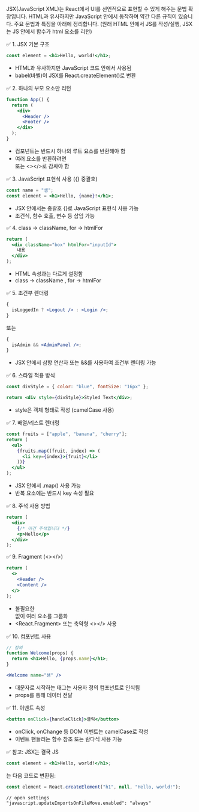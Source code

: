 JSX(JavaScript XML)는 React에서 UI를 선언적으로 표현할 수 있게 해주는 문법 확장입니다. HTML과 유사하지만 JavaScript 안에서 동작하며 약간 다른 규칙이 있습니다. 주요 문법과 특징을 아래에 정리합니다.
(원래 HTML 안에서 JS를 작성/실행, JSX는 JS 안에서 함수가 html 요소를 리턴)

✅ 1. JSX 기본 구조

```jsx
const element = <h1>Hello, world!</h1>;
```

- HTML과 유사하지만 JavaScript 코드 안에서 사용됨
- babel(바벨)이 JSX를 React.createElement()로 변환

✅ 2. 하나의 부모 요소만 리턴

```jsx
function App() {
  return (
    <div>
      <Header />
      <Footer />
    </div>
  );
}
```

- 컴포넌트는 반드시 하나의 루트 요소를 반환해야 함
- 여러 요소를 반환하려면 <div> 또는 <></>로 감싸야 함

✅ 3. JavaScript 표현식 사용 ({} 중괄호)

```jsx
const name = "샘";
const element = <h1>Hello, {name}!</h1>;
```

- JSX 안에서는 중괄호 {}로 JavaScript 표현식 사용 가능
- 조건식, 함수 호출, 변수 등 삽입 가능

✅ 4. class → className, for → htmlFor

```jsx
return (
  <div className="box" htmlFor="inputId">
    내용
  </div>
);
```

- HTML 속성과는 다르게 설정함
- class → className , for → htmlFor

✅ 5. 조건부 렌더링

```jsx
{
  isLoggedIn ? <Logout /> : <Login />;
}
```

또는

```jsx
{
  isAdmin && <AdminPanel />;
}
```

- JSX 안에서 삼항 연산자 또는 &&를 사용하여 조건부 렌더링 가능

✅ 6. 스타일 적용 방식

```jsx
const divStyle = { color: "blue", fontSize: "16px" };

return <div style={divStyle}>Styled Text</div>;
```

- style은 객체 형태로 작성 (camelCase 사용)

✅ 7. 배열/리스트 렌더링

```jsx
const fruits = ["apple", "banana", "cherry"];
return (
  <ul>
    {fruits.map((fruit, index) => (
      <li key={index}>{fruit}</li>
    ))}
  </ul>
);
```

- JSX 안에서 .map() 사용 가능
- 반복 요소에는 반드시 key 속성 필요

✅ 8. 주석 사용 방법

```jsx
return (
  <div>
    {/* 이건 주석입니다 */}
    <p>Hello</p>
  </div>
);
```

✅ 9. Fragment (<></>)

```jsx
return (
  <>
    <Header />
    <Content />
  </>
);
```

- 불필요한 <div> 없이 여러 요소를 그룹화
- <React.Fragment> 또는 축약형 <></> 사용

✅ 10. 컴포넌트 사용

```jsx
// 정의
function Welcome(props) {
  return <h1>Hello, {props.name}</h1>;
}
```

```jsx
<Welcome name="샘" />
```

- 대문자로 시작하는 태그는 사용자 정의 컴포넌트로 인식됨
- props를 통해 데이터 전달

✅ 11. 이벤트 속성

```jsx
<button onClick={handleClick}>클릭</button>
```

- onClick, onChange 등 DOM 이벤트는 camelCase로 작성
- 이벤트 핸들러는 함수 참조 또는 람다식 사용 가능

✅ 참고: JSX는 결국 JS

```jsx
const element = <h1>Hello, world!</h1>;
```

는 다음 코드로 변환됨:

```js
const element = React.createElement("h1", null, "Hello, world!");
```

```
// open settings
"javascript.updateImportsOnFileMove.enabled": "always"
```
